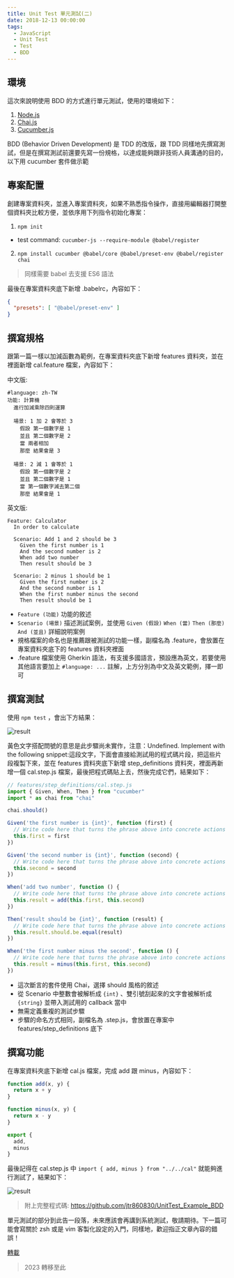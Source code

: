 ```yaml
---
title: Unit Test 單元測試(二)
date: 2018-12-13 00:00:00
tags:
  - JavaScript
  - Unit Test
  - Test
  - BDD
---
```


## 環境

這次來說明使用 BDD 的方式進行單元測試，使用的環境如下：

1. [Node.js]()
2. [Chai.js]()
3. [Cucumber.js]()

BDD (Behavior Driven Development) 是 TDD 的改版，跟 TDD 同樣地先撰寫測試，但是在撰寫測試前還要先寫一份規格，以達成能夠跟非技術人員溝通的目的，以下用 cucumber 套件做示範

## 專案配置

創建專案資料夾，並進入專案資料夾，如果不熟悉指令操作，直接用編輯器打開整個資料夾比較方便，並依序用下列指令初始化專案：

1. `npm init`
  - test command: `cucumber-js --require-module @babel/register`
2. `npm install cucumber @babel/core @babel/preset-env @babel/register chai`

> 同樣需要 babel 去支援 ES6 語法

最後在專案資料夾底下新增 .babelrc，內容如下：

```json
{
  "presets": [ "@babel/preset-env" ]
}
```

## 撰寫規格

跟第一篇一樣以加減函數為範例，在專案資料夾底下新增 features 資料夾，並在裡面新增 cal.feature 檔案，內容如下：

中文版:
```gherkin
#language: zh-TW
功能: 計算機
  進行加減乘除四則運算

  場景: 1 加 2 會等於 3
    假設 第一個數字是 1
    並且 第二個數字是 2
    當 兩者相加
    那麼 結果會是 3

  場景: 2 減 1 會等於 1
    假設 第一個數字是 2
    並且 第二個數字是 1
    當 第一個數字減去第二個
    那麼 結果會是 1
```

英文版:
```gherkin
Feature: Calculator
  In order to calculate

  Scenario: Add 1 and 2 should be 3
    Given the first number is 1
    And the second number is 2
    When add two number
    Then result should be 3

  Scenario: 2 minus 1 should be 1
    Given the first number is 2
    And the second number is 1
    When the first number minus the second
    Then result should be 1
```

- `Feature (功能)` 功能的敘述
- `Scenario (場景)` 描述測試案例，並使用 `Given (假設)` `When (當)` `Then (那麼)` `And (並且)` 詳細說明案例
- 規格檔案的命名也是推薦跟被測試的功能一樣，副檔名為 .feature，會放置在專案資料夾底下的 features 資料夾裡面
- .feature 檔案使用 Gherkin 語法，有支援多國語言，預設應為英文，若要使用其他語言要加上 `#language: ...` 註解，上方分別為中文及英文範例，擇一即可

## 撰寫測試

使用 `npm test` ，會出下方結果：

![result](result-1.png)

黃色文字搭配問號的意思是此步驟尚未實作，注意：Undefined. Implement with the following snippet:這段文字，下面會直接給測試用的程式碼片段，把這些片段複製下來，並在 features 資料夾底下新增 step_definitions 資料夾，裡面再新增一個 cal.step.js 檔案，最後把程式碼貼上去，然後完成它們，結果如下：

```javascript
// features/step_definitions/cal.step.js
import { Given, When, Then } from "cucumber"
import * as chai from "chai"

chai.should()

Given('the first number is {int}', function (first) {
  // Write code here that turns the phrase above into concrete actions
  this.first = first
})

Given('the second number is {int}', function (second) {
  // Write code here that turns the phrase above into concrete actions
  this.second = second
})

When('add two number', function () {
  // Write code here that turns the phrase above into concrete actions
  this.result = add(this.first, this.second)
})

Then('result should be {int}', function (result) {
  // Write code here that turns the phrase above into concrete actions
  this.result.should.be.equal(result)
})

When('the first number minus the second', function () {
  // Write code here that turns the phrase above into concrete actions
  this.result = minus(this.first, this.second)
})
```

- 這次斷言的套件使用 Chai，選擇 should 風格的敘述
- 從 Scenario 中整數會被解析成 `{int}` 、雙引號刮起來的文字會被解析成 `{string}` 並帶入測試用的 callback 當中
- 無需定義重複的測試步驟
- 步驟的命名方式相同，副檔名為 .step.js，會放置在專案中 features/step_definitions 底下

## 撰寫功能

在專案資料夾底下新增 cal.js 檔案，完成 add 跟 minus，內容如下：

```javascript
function add(x, y) {
  return x + y
}

function minus(x, y) {
  return x - y
}

export {
  add, 
  minus
}
```

最後記得在 cal.step.js 中 `import { add, minus } from "../../cal"` 就能夠進行測試了，結果如下：

![result](result-2.png)

> 附上完整程式碼: https://github.com/jtr860830/UnitTest_Example_BDD

單元測試的部分到此告一段落，未來應該會再講到系統測試，敬請期待。下一篇可能會寫關於 zsh 或是 vim 客製化設定的入門，同樣地，歡迎指正文章內容的錯誤！

[轉載](https://medium.com/%E6%B6%88%E5%A4%B1%E7%9A%84%E8%B3%87%E9%A1%A7%E5%AE%A4/unit-test-%E5%96%AE%E5%85%83%E6%B8%AC%E8%A9%A6-%E4%BA%8C-c0556eae1cf4)

> 2023 轉移至此